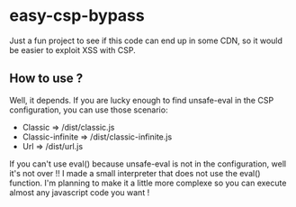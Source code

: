 # easy-csp-bypass

Just a fun project to see if this code can end up in some CDN, so it would be easier to exploit XSS with CSP.

## How to use ?

Well, it depends.
If you are lucky enough to find unsafe-eval in the CSP configuration, you can use those scenario:

- Classic => /dist/classic.js
- Classic-infinite => /dist/classic-infinite.js
- Url => /dist/url.js

If you can't use eval() because unsafe-eval is not in the configuration, well it's not over !!
I made a small interpreter that does not use the eval() function. 
I'm planning to make it a little more complexe so you can execute almost any javascript code you want !